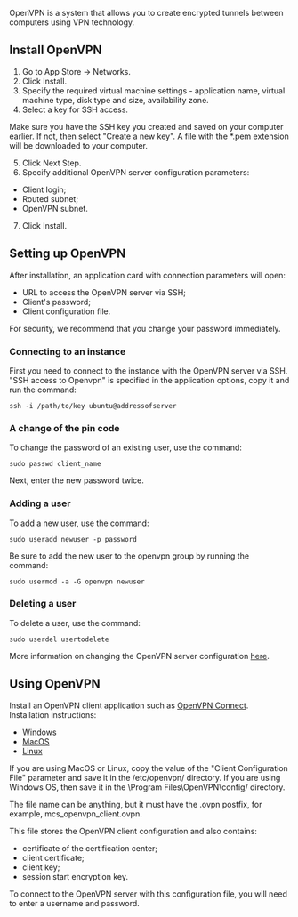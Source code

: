 OpenVPN is a system that allows you to create encrypted tunnels between computers using VPN technology.

## Install OpenVPN
 
1. Go to App Store → Networks.
2. Click Install.
3. Specify the required virtual machine settings - application name, virtual machine type, disk type and size, availability zone.
4. Select a key for SSH access.

<warn>
Make sure you have the SSH key you created and saved on your computer earlier. If not, then select "Create a new key". A file with the *.pem extension will be downloaded to your computer.
</warn>

5. Click Next Step.
6. Specify additional OpenVPN server configuration parameters:
- Client login;
- Routed subnet;
- OpenVPN subnet.
7. Click Install.

## Setting up OpenVPN
After installation, an application card with connection parameters will open:

- URL to access the OpenVPN server via SSH;
- Client's password;
- Client configuration file.

<info>

For security, we recommend that you change your password immediately.

</info>

### Connecting to an instance

First you need to connect to the instance with the OpenVPN server via SSH. "SSH access to Openvpn" is specified in the application options, copy it and run the command:
```
ssh -i /path/to/key ubuntu@addressofserver
```

### A change of the pin code

To change the password of an existing user, use the command:

```
sudo passwd client_name
```
Next, enter the new password twice.

### Adding a user

To add a new user, use the command:
```
sudo useradd newuser -p password
```

Be sure to add the new user to the openvpn group by running the command:
```
sudo usermod -a -G openvpn newuser
```

### Deleting a user
To delete a user, use the command:
```
sudo userdel usertodelete
```

More information on changing the OpenVPN server configuration [here](https://openvpn.net/community-resources/expanding-the-scope-of-the-vpn-to-include-additional-machines-on-either-the-client-or-server-subnet/).

## Using OpenVPN

Install an OpenVPN client application such as [OpenVPN Connect](https://openvpn.net/vpn-client/).
Installation instructions:
- [Windows](https://openvpn.net/client-connect-vpn-for-windows/)
- [MacOS](https://openvpn.net/client-connect-vpn-for-mac-os/)
- [Linux](https://openvpn.net/openvpn-client-for-linux/)

If you are using MacOS or Linux, copy the value of the "Client Configuration File" parameter and save it in the /etc/openvpn/ directory. If you are using Windows OS, then save it in the \Program Files\OpenVPN\config\/ directory.

The file name can be anything, but it must have the .ovpn postfix, for example, mcs_openvpn_client.ovpn.

This file stores the OpenVPN client configuration and also contains:
- certificate of the certification center;
- client certificate;
- client key;
- session start encryption key.

To connect to the OpenVPN server with this configuration file, you will need to enter a username and password.